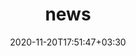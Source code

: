 ---
title: "news"
date: 2020-11-20T17:51:47+03:30
draft: false
headless: true

# all icons by [feathericons.com](https://https://feathericons.com//) are supported
show_news_icons: true
default_news_icon: "file-text"

num_news: 3

news_items:
- text: "invited talk in workshop PHYSIQUE DES PLASMAS DANS L’UNIVERS À HAUTE ÉNERGIE"
  link: https://www.irap.omp.eu/astroplasma/2024/02/22/atelier-physique-des-plasmas-dans-lunivers-a-haute-energie/
  extra_text: "IRAP, Toulouse, France. June 10-12"
  date: 2024-06-12

# news_items:
- text: "invited talk in Société Française d’Astronomie & d’Astrophysique (SF2A), Session 16, Ondes de choc en Astrophysique"
  link: https://journees.sf2a.eu/ateliers/s16/
  extra_text: "Marseille, France. June 4-7"
  date: 2024-06-07

- text: "invited talk in the International Conference on Matter and Radiation at Extremes (ICMRE)"
  link: https://pubs.aip.org/aip/mre/pages/youngscientist
  extra_text: "Hangzhou, China. May 13-17"
  date: 2024-05-18


# news_items:
# - text: "invited talk about our recent results at Apollon SFA with 1-2 PW laser beams"
#   link: https://indico.ijclab.in2p3.fr/event/9522/contributions/31869/
#   extra_text: "[AG GDR-APPEL](https://indico.ijclab.in2p3.fr/event/9522/), l’Orme des Merisiers, Nov. 2023"
#   date: 2023-11-14

---